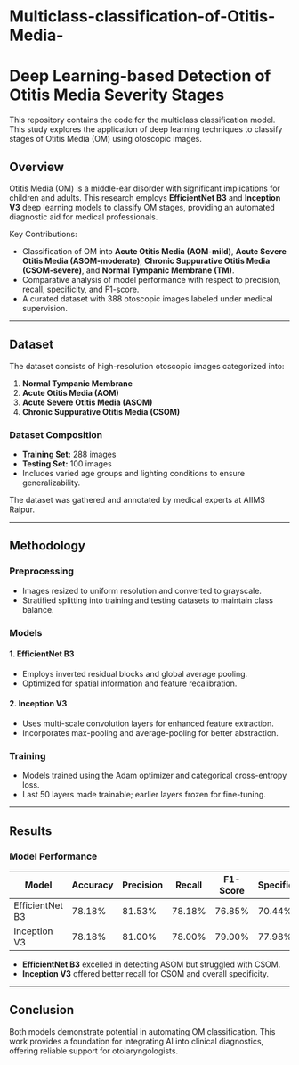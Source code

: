 # Multiclass-classification-of-Otitis-Media-
# Deep Learning-based Detection of Otitis Media Severity Stages

This repository contains the code for the multiclass classification model. This study explores the application of deep learning techniques to classify stages of Otitis Media (OM) using otoscopic images.

## Overview

Otitis Media (OM) is a middle-ear disorder with significant implications for children and adults. This research employs **EfficientNet B3** and **Inception V3** deep learning models to classify OM stages, providing an automated diagnostic aid for medical professionals.

Key Contributions:
- Classification of OM into **Acute Otitis Media (AOM-mild)**, **Acute Severe Otitis Media (ASOM-moderate)**, **Chronic Suppurative Otitis Media (CSOM-severe)**, and **Normal Tympanic Membrane (TM)**.
- Comparative analysis of model performance with respect to precision, recall, specificity, and F1-score.
- A curated dataset with 388 otoscopic images labeled under medical supervision.

---

## Dataset

The dataset consists of high-resolution otoscopic images categorized into:
1. **Normal Tympanic Membrane**  
2. **Acute Otitis Media (AOM)**  
3. **Acute Severe Otitis Media (ASOM)**  
4. **Chronic Suppurative Otitis Media (CSOM)**  

### Dataset Composition
- **Training Set:** 288 images
- **Testing Set:** 100 images
- Includes varied age groups and lighting conditions to ensure generalizability.

The dataset was gathered and annotated by medical experts at AIIMS Raipur.

---

## Methodology

### Preprocessing
- Images resized to uniform resolution and converted to grayscale.
- Stratified splitting into training and testing datasets to maintain class balance.

### Models
#### 1. **EfficientNet B3**
- Employs inverted residual blocks and global average pooling.
- Optimized for spatial information and feature recalibration.

#### 2. **Inception V3**
- Uses multi-scale convolution layers for enhanced feature extraction.
- Incorporates max-pooling and average-pooling for better abstraction.

### Training
- Models trained using the Adam optimizer and categorical cross-entropy loss.
- Last 50 layers made trainable; earlier layers frozen for fine-tuning.

---

## Results

### Model Performance
| Model           | Accuracy | Precision | Recall | F1-Score | Specificity |
|------------------|----------|-----------|--------|----------|-------------|
| EfficientNet B3  | 78.18%   | 81.53%    | 78.18% | 76.85%   | 70.44%      |
| Inception V3     | 78.18%   | 81.00%    | 78.00% | 79.00%   | 77.98%      |

- **EfficientNet B3** excelled in detecting ASOM but struggled with CSOM.
- **Inception V3** offered better recall for CSOM and overall specificity.

---

## Conclusion

Both models demonstrate potential in automating OM classification. This work provides a foundation for integrating AI into clinical diagnostics, offering reliable support for otolaryngologists.
